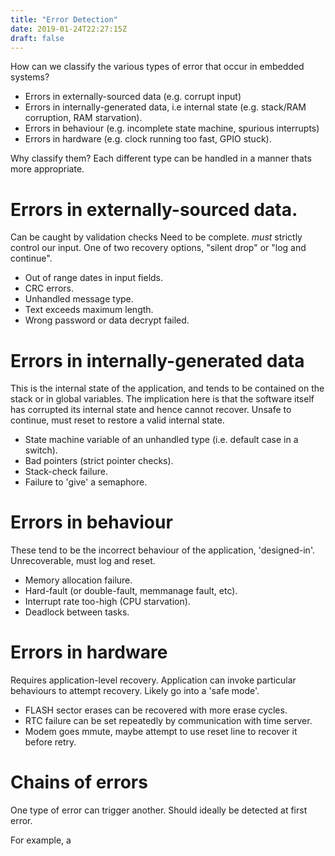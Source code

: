 ```yaml
---
title: "Error Detection"
date: 2019-01-24T22:27:15Z
draft: false
---
```


How can we classify the various types of error that occur in embedded systems?

* Errors in externally-sourced data (e.g. corrupt input)
* Errors in internally-generated data, i.e internal state (e.g. stack/RAM corruption, RAM starvation).
* Errors in behaviour (e.g. incomplete state machine, spurious interrupts)
* Errors in hardware (e.g. clock running too fast, GPIO stuck).

Why classify them?
Each different type can be handled in a manner thats more appropriate.


# Errors in externally-sourced data.
Can be caught by validation checks
Need to be complete. *must* strictly control our input.
One of two recovery options, "silent drop" or "log and continue".

* Out of range dates in input fields.
* CRC errors.
* Unhandled message type.
* Text exceeds maximum length.
* Wrong password or data decrypt failed.

# Errors in internally-generated data
This is the internal state of the application, and tends to be contained on the stack or in global variables.
The implication here is that the software itself has corrupted its internal state and hence cannot
recover.
Unsafe to continue, must reset to restore a valid internal state.

* State machine variable of an unhandled type (i.e. default case in a switch).
* Bad pointers (strict pointer checks).
* Stack-check failure.
* Failure to 'give' a semaphore.


# Errors in behaviour
These tend to be the incorrect behaviour of the application, 'designed-in'.
Unrecoverable, must log and reset.

* Memory allocation failure.
* Hard-fault (or double-fault, memmanage fault, etc).
* Interrupt rate too-high (CPU starvation).
* Deadlock between tasks.


# Errors in hardware
Requires application-level recovery.
Application can invoke particular behaviours to attempt recovery.
Likely go into a 'safe mode'.

* FLASH sector erases can be recovered with more erase cycles.
* RTC failure can be set repeatedly by communication with time server.
* Modem goes mmute, maybe attempt to use reset line to recover it before retry.


# Chains of errors
One type of error can trigger another.
Should ideally be detected at first error.

For example, a


